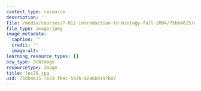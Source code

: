 ```yaml
---
content_type: resource
description: ''
file: /media/courses/7-012-introduction-to-biology-fall-2004/75bb46157e23fb4c592ba2a6b4197b07_lec29.jpg
file_type: image/jpeg
image_metadata:
  caption: ''
  credit: ''
  image-alt: ''
learning_resource_types: []
ocw_type: OCWImage
resourcetype: Image
title: lec29.jpg
uid: 75bb4615-7e23-fb4c-592b-a2a6b4197b07
---
```

